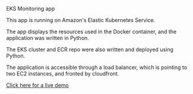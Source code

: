 EKS Monitoring app

This app is running on Amazon's Elastic Kubernetes Service.

The app displays the resources used in the Docker container, and the application was written in Python.

The EKS cluster and ECR repo were also written and deployed using Python.

The application is accessible through a load balancer, which is pointing to two EC2 instances, and fronted by cloudfront.

[Click here for a live demo](https://systemmonitor.logan-leffeler.com)



